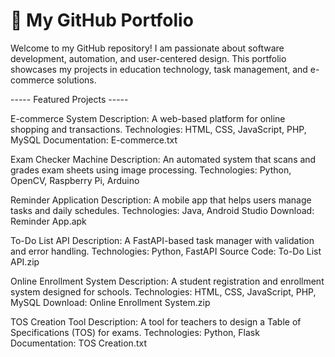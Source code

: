 # 👋 My GitHub Portfolio
Welcome to my GitHub repository! I am passionate about software development, automation, and user-centered design. This portfolio showcases my projects in education technology, task management, and e-commerce solutions.

----- Featured Projects -----

E-commerce System
Description: A web-based platform for online shopping and transactions.
Technologies: HTML, CSS, JavaScript, PHP, MySQL
Documentation: E-commerce.txt

Exam Checker Machine
Description: An automated system that scans and grades exam sheets using image processing.
Technologies: Python, OpenCV, Raspberry Pi, Arduino

Reminder Application
Description: A mobile app that helps users manage tasks and daily schedules.
Technologies: Java, Android Studio
Download: Reminder App.apk

To-Do List API
Description: A FastAPI-based task manager with validation and error handling.
Technologies: Python, FastAPI
Source Code: To-Do List API.zip

Online Enrollment System
Description: A student registration and enrollment system designed for schools.
Technologies: HTML, CSS, JavaScript, PHP, MySQL
Download: Online Enrollment System.zip

TOS Creation Tool
Description: A tool for teachers to design a Table of Specifications (TOS) for exams.
Technologies: Python, Flask
Documentation: TOS Creation.txt
